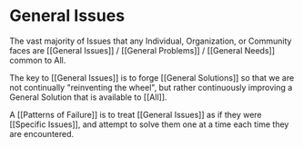# General Issues

The vast majority of Issues that any Individual, Organization, or Community faces are [[General Issues]] / [[General Problems]] / [[General Needs]] common to All. 

The key to [[General Issues]] is to forge [[General Solutions]] so that we are not continually "reinventing the wheel", but rather continuously improving a General Solution that is available to [[All]]. 

A [[Patterns of Failure]] is to treat [[General Issues]] as if they were [[Specific Issues]], and attempt to solve them one at a time each time they are encountered. 